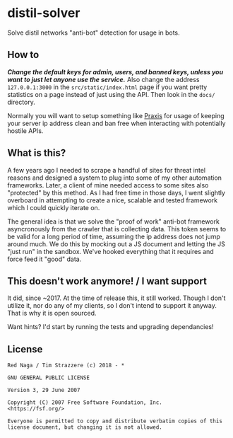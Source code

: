 # distil-solver

Solve distil networks "anti-bot" detection for usage in bots.

## How to

_**Change the default keys for admin, users, and banned keys, unless you
want to just let anyone use the service.**_ Also change the address `127.0.0.1:3000` in the `src/static/index.html` page if you want pretty statistics on a page instead of just using the API. Then look in the `docs/` directory.

Normally you will want to setup something like [Praxis](https://github.com/strazzere/praxis) for usage of keeping your server ip address clean and ban free when interacting with potentially hostile APIs.

## What is this?

A few years ago I needed to scrape a handful of sites for threat intel reasons and designed a system to plug into some of my other automation frameworks. Later, a client of mine needed access to some sites also "protected" by this method. As I had free time in those days, I went slightly overboard in attempting to create a nice, scalable and tested framework which I could quickly iterate on.

The general idea is that we solve the "proof of work" anti-bot framework asyncronously from the crawler that is collecting data. This token seems to be valid for a long period of time, assuming the ip address does not jump around much. We do this by mocking out a JS document and letting the JS "just run" in the sandbox. We've hooked everything that it requires and force feed it "good" data.

## This doesn't work anymore! / I want support

It did, since ~2017. At the time of release this, it still worked. Though I don't utilize it, nor do any of my clients, so I don't intend to support it anyway. That is why it is open sourced.

Want hints? I'd start by running the tests and upgrading dependancies!

## License

```
Red Naga / Tim Strazzere (c) 2018 - *

GNU GENERAL PUBLIC LICENSE

Version 3, 29 June 2007

Copyright (C) 2007 Free Software Foundation, Inc.
<https://fsf.org/>

Everyone is permitted to copy and distribute verbatim copies of this
license document, but changing it is not allowed.
```